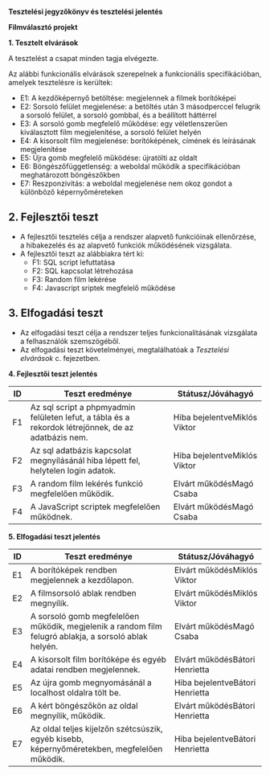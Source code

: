 **Tesztelési jegyzőkönyv és tesztelési jelentés**

**Filmválasztó projekt**

**1. Tesztelt elvárások**

A tesztelést a csapat minden tagja elvégezte.

Az alábbi funkcionális elvárások szerepelnek a funkcionális specifikációban, amelyek tesztelésre is kerültek:

- E1: A kezdőképernyő betöltése: megjelennek a filmek borítóképei
- E2: Sorsoló felület megjelenése: a betöltés után 3 másodperccel felugrik a sorsoló felület, a sorsoló gombbal, és a beállított háttérrel
- E3: A sorsoló gomb megfelelő működése: egy véletlenszerűen kiválasztott film megjelenítése, a sorsoló felület helyén
- E4: A kisorsolt film megjelenése: borítóképének, címének és leírásának megjelenítése
- E5: Újra gomb megfelelő működése: újratölti az oldalt
- E6: Böngészőfüggetlenség: a weboldal működik a specifikációban meghatározott böngészőkben
- E7: Reszponzivitás: a weboldal megjelenése nem okoz gondot a különböző képernyőméreteken

## **2. Fejlesztői teszt**

- A fejlesztői tesztelés célja a rendszer alapvető funkcióinak ellenőrzése, a hibakezelés és az alapvető funkciók működésének vizsgálata.
- A fejlesztői teszt az alábbiakra tért ki:
  - F1: SQL script lefuttatása
  - F2: SQL kapcsolat létrehozása
  - F3: Random film lekérése
  - F4: Javascript sriptek megfelelő működése



## **3. Elfogadási teszt**

- Az elfogadási teszt célja a rendszer teljes funkcionalitásának vizsgálata a felhasználók szemszögéből.
- Az elfogadási teszt követelményei, megtalálhatóak a _Tesztelési elvárások_ c. fejezetben.

**4. Fejlesztői teszt jelentés**

| **ID** | **Teszt eredménye** | **Státusz/Jóváhagyó** |
| --- | --- | --- |
| F1 | Az sql script a phpmyadmin felületen lefut, a tábla és a rekordok létrejönnek, de az adatbázis nem. | Hiba bejelentveMiklós Viktor |
| F2 | Az sql adatbázis kapcsolat megnyílásánál hiba lépett fel, helytelen login adatok. | Hiba bejelentveMiklós Viktor |
| F3 | A random film lekérés funkció megfelelően működik. | Elvárt működésMagó Csaba |
| F4 | A JavaScript scriptek megfelelően működnek. | Elvárt működésMagó Csaba |











**5. Elfogadási teszt jelentés**

| **ID** | **Teszt eredménye** | **Státusz/Jóváhagyó** |
| --- | --- | --- |
| E1 | A borítóképek rendben megjelennek a kezdőlapon. | Elvárt működésMiklós Viktor |
| E2 | A filmsorsoló ablak rendben megnyílik. | Elvárt működésMiklós Viktor |
| E3 | A sorsoló gomb megfelelően működik, megjelenik a random film felugró ablakja, a sorsoló ablak helyén. | Elvárt működésMagó Csaba |
| E4 | A kisorsolt film borítóképe és egyéb adatai rendben megjelennek. | Elvárt működésBátori Henrietta |
| E5 | Az újra gomb megnyomásánál a localhost oldalra tölt be. | Hiba bejelentveBátori Henrietta |
| E6 | A kért böngészőkön az oldal megnyílik, működik. | Elvárt működésBátori Henrietta |
| E7 | Az oldal teljes kijelzőn szétcsúszik, egyéb kisebb, képernyőméretekben, megfelelően működik. | Hiba bejelentveBátori Henrietta |